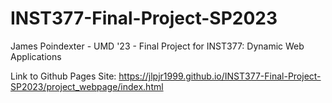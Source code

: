 # INST377-Final-Project-SP2023
James Poindexter - UMD '23 - Final Project for INST377: Dynamic Web Applications


Link to Github Pages Site:
https://jlpjr1999.github.io/INST377-Final-Project-SP2023/project_webpage/index.html
